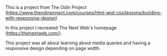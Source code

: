 This is a project from The Odin Project (https://www.theodinproject.com/courses/html-and-css/lessons/building-with-responsive-design)

In this project I recreated The Next Web's homepage (https://thenextweb.com/).

This project was all about learning about media queries and having a responsive design depending on page width.
